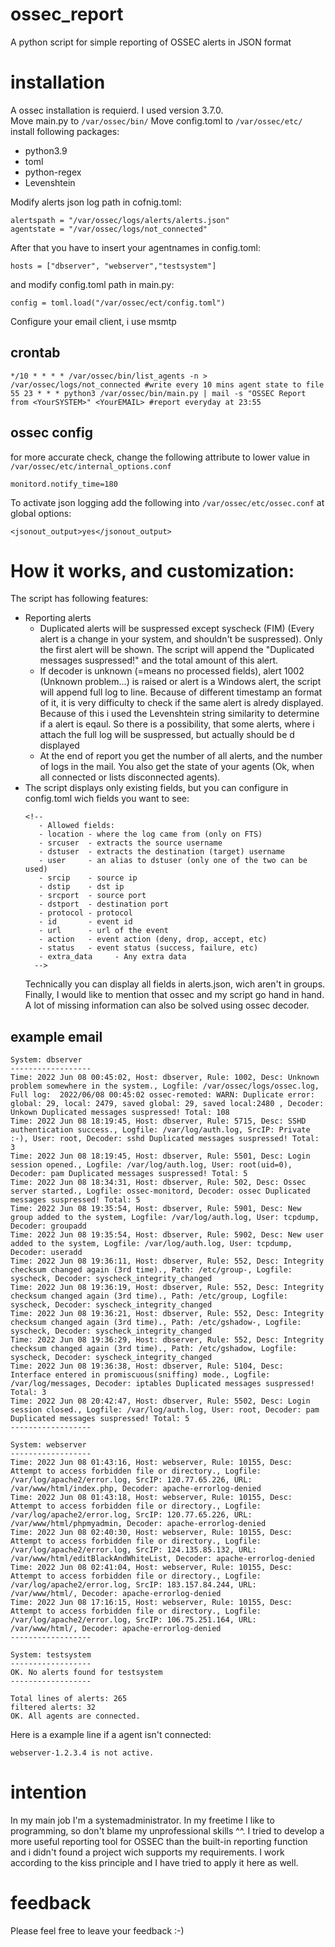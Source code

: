 # ossec_report
A python script for simple reporting of OSSEC alerts in JSON format
# installation
A ossec installation is requierd. I used version 3.7.0.   
Move main.py to ```/var/ossec/bin/```
Move config.toml to ```/var/ossec/etc/```   
install following packages:
- python3.9
- toml
- python-regex 
- Levenshtein
   
Modify alerts json log path in cofnig.toml:
```
alertspath = "/var/ossec/logs/alerts/alerts.json"
agentstate = "/var/ossec/logs/not_connected"
```
After that you have to insert your agentnames in config.toml:  
```
hosts = ["dbserver", "webserver","testsystem"]
```
and modify config.toml path in main.py:
```
config = toml.load("/var/ossec/ect/config.toml")
```
Configure your email client, i use msmtp
## crontab
 ```
*/10 * * * * /var/ossec/bin/list_agents -n > /var/ossec/logs/not_connected #write every 10 mins agent state to file
55 23 * * * python3 /var/ossec/bin/main.py | mail -s "OSSEC Report from <YourSYSTEM>" <YourEMAIL> #report everyday at 23:55
   ```
## ossec config 
for more accurate check, change the following attribute to lower value in ```/var/ossec/etc/internal_options.conf```
  ```
  monitord.notify_time=180
  ```
To activate json logging add the following into ```/var/ossec/etc/ossec.conf``` at global options:
```
<jsonout_output>yes</jsonout_output>
```
# How it works, and customization:
The script has following features:  
- Reporting alerts
  - Duplicated alerts will be suspressed except syscheck (FIM) (Every alert is a change in your system, and shouldn't be suspressed). Only the first alert will be shown. The script will append the "Duplicated messages suspressed!" and the total amount of this alert.
  - If decoder is unknown (=means no processed fields), alert 1002 (Unknown problem...) is raised or alert is a Windows alert, the script will append full log to line.
    Because of different timestamp an format of it, it is very difficulty to check if the same alert is alredy displayed. Because of this i used the Levenshtein string     similarity to determine if a alert is eqaul. So there is a possibility, that some alerts, where i attach the full log will be suspressed, but actually should be d     displayed
  - At the end of report you get the number of all alerts, and the number of logs in the mail. You also get the state of your agents (Ok, when all connected or lists disconnected agents).
- The script displays only existing fields, but you can configure in config.toml wich fields you want to see:
   ```
   <!--
      - Allowed fields:
      - location - where the log came from (only on FTS)
      - srcuser  - extracts the source username
      - dstuser  - extracts the destination (target) username
      - user     - an alias to dstuser (only one of the two can be used)
      - srcip    - source ip
      - dstip    - dst ip
      - srcport  - source port
      - dstport  - destination port
      - protocol - protocol
      - id       - event id
      - url      - url of the event
      - action   - event action (deny, drop, accept, etc)
      - status   - event status (success, failure, etc)
      - extra_data     - Any extra data
     -->
     ```
     Technically you can display all fields in alerts.json, wich aren't in groups.
     Finally, I would like to mention that ossec and my script go hand in hand. A lot of missing information can also be solved using ossec decoder.
## example email
```
System: dbserver 
------------------
Time: 2022 Jun 08 00:45:02, Host: dbserver, Rule: 1002, Desc: Unknown problem somewhere in the system., Logfile: /var/ossec/logs/ossec.log, Full log:  2022/06/08 00:45:02 ossec-remoted: WARN: Duplicate error:  global: 29, local: 2479, saved global: 29, saved local:2480 , Decoder: Unkown Duplicated messages suspressed! Total: 108
Time: 2022 Jun 08 18:19:45, Host: dbserver, Rule: 5715, Desc: SSHD authentication success., Logfile: /var/log/auth.log, SrcIP: Private :-), User: root, Decoder: sshd Duplicated messages suspressed! Total: 3
Time: 2022 Jun 08 18:19:45, Host: dbserver, Rule: 5501, Desc: Login session opened., Logfile: /var/log/auth.log, User: root(uid=0), Decoder: pam Duplicated messages suspressed! Total: 5
Time: 2022 Jun 08 18:34:31, Host: dbserver, Rule: 502, Desc: Ossec server started., Logfile: ossec-monitord, Decoder: ossec Duplicated messages suspressed! Total: 5
Time: 2022 Jun 08 19:35:54, Host: dbserver, Rule: 5901, Desc: New group added to the system, Logfile: /var/log/auth.log, User: tcpdump, Decoder: groupadd
Time: 2022 Jun 08 19:35:54, Host: dbserver, Rule: 5902, Desc: New user added to the system, Logfile: /var/log/auth.log, User: tcpdump, Decoder: useradd
Time: 2022 Jun 08 19:36:11, Host: dbserver, Rule: 552, Desc: Integrity checksum changed again (3rd time)., Path: /etc/group-, Logfile: syscheck, Decoder: syscheck_integrity_changed
Time: 2022 Jun 08 19:36:19, Host: dbserver, Rule: 552, Desc: Integrity checksum changed again (3rd time)., Path: /etc/group, Logfile: syscheck, Decoder: syscheck_integrity_changed
Time: 2022 Jun 08 19:36:21, Host: dbserver, Rule: 552, Desc: Integrity checksum changed again (3rd time)., Path: /etc/gshadow-, Logfile: syscheck, Decoder: syscheck_integrity_changed
Time: 2022 Jun 08 19:36:29, Host: dbserver, Rule: 552, Desc: Integrity checksum changed again (3rd time)., Path: /etc/gshadow, Logfile: syscheck, Decoder: syscheck_integrity_changed
Time: 2022 Jun 08 19:36:38, Host: dbserver, Rule: 5104, Desc: Interface entered in promiscuous(sniffing) mode., Logfile: /var/log/messages, Decoder: iptables Duplicated messages suspressed! Total: 3
Time: 2022 Jun 08 20:42:47, Host: dbserver, Rule: 5502, Desc: Login session closed., Logfile: /var/log/auth.log, User: root, Decoder: pam Duplicated messages suspressed! Total: 5
------------------

System: webserver 
------------------
Time: 2022 Jun 08 01:43:16, Host: webserver, Rule: 10155, Desc: Attempt to access forbidden file or directory., Logfile: /var/log/apache2/error.log, SrcIP: 120.77.65.226, URL: /var/www/html/index.php, Decoder: apache-errorlog-denied
Time: 2022 Jun 08 01:43:18, Host: webserver, Rule: 10155, Desc: Attempt to access forbidden file or directory., Logfile: /var/log/apache2/error.log, SrcIP: 120.77.65.226, URL: /var/www/html/phpmyadmin, Decoder: apache-errorlog-denied
Time: 2022 Jun 08 02:40:30, Host: webserver, Rule: 10155, Desc: Attempt to access forbidden file or directory., Logfile: /var/log/apache2/error.log, SrcIP: 124.135.85.132, URL: /var/www/html/editBlackAndWhiteList, Decoder: apache-errorlog-denied
Time: 2022 Jun 08 02:41:04, Host: webserver, Rule: 10155, Desc: Attempt to access forbidden file or directory., Logfile: /var/log/apache2/error.log, SrcIP: 183.157.84.244, URL: /var/www/html/, Decoder: apache-errorlog-denied
Time: 2022 Jun 08 17:16:15, Host: webserver, Rule: 10155, Desc: Attempt to access forbidden file or directory., Logfile: /var/log/apache2/error.log, SrcIP: 106.75.251.164, URL: /var/www/html/, Decoder: apache-errorlog-denied
------------------

System: testsystem 
------------------
OK. No alerts found for testsystem
------------------

Total lines of alerts: 265
filtered alerts: 32
OK. All agents are connected. 
```
Here is a example line if a agent isn't connected:
```
webserver-1.2.3.4 is not active.
```

# intention
In my main job I'm a systemadministrator. In my freetime I like to programming, so don't blame my unprofessional skills ^^. I tried to develop a more useful reporting tool for OSSEC than the built-in reporting function and i didn't found a project wich supports my requirements. I work according to the kiss principle and I have tried to apply it here as well.

# feedback
Please feel free to leave your feedback :-)
